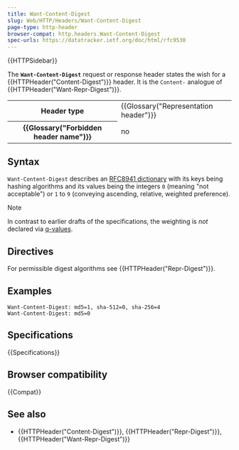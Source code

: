 ```yaml
---
title: Want-Content-Digest
slug: Web/HTTP/Headers/Want-Content-Digest
page-type: http-header
browser-compat: http.headers.Want-Content-Digest
spec-urls: https://datatracker.ietf.org/doc/html/rfc9530
---
```


{{HTTPSidebar}}

The **`Want-Content-Digest`** request or response header states the wish for a {{HTTPHeader("Content-Digest")}} header. It is the `Content-` analogue of {{HTTPHeader("Want-Repr-Digest")}}.

<table class="properties">
  <tbody>
    <tr>
      <th scope="row">Header type</th>
      <td>{{Glossary("Representation header")}}</td>
    </tr>
    <tr>
      <th scope="row">{{Glossary("Forbidden header name")}}</th>
      <td>no</td>
    </tr>
  </tbody>
</table>

## Syntax

`Want-Content-Digest` describes an [RFC8941 dictionary](https://www.rfc-editor.org/rfc/rfc8941#section-3.2) with its keys being hashing algorithms and its values being the integers `0` (meaning "not acceptable") or `1` to `9` (conveying ascending, relative, weighted preference).

> [!NOTE]
> In contrast to earlier drafts of the specifications, the weighting is _not_ declared via [q-values](/en-US/docs/Glossary/Quality_values).

## Directives

For permissible digest algorithms see {{HTTPHeader("Repr-Digest")}}.

## Examples

```http
Want-Content-Digest: md5=1, sha-512=0, sha-256=4
Want-Content-Digest: md5=0
```

## Specifications

{{Specifications}}

## Browser compatibility

{{Compat}}

## See also

- {{HTTPHeader("Content-Digest")}}, {{HTTPHeader("Repr-Digest")}}, {{HTTPHeader("Want-Repr-Digest")}}
